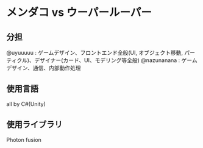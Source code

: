 # メンダコ vs ウーパールーパー

## 分担
@uyuuuuu : ゲームデザイン、フロントエンド全般(UI, オブジェクト移動, パーティクル)、デザイナー(カード、UI、モデリング等全般)
@nazunanana : ゲームデザイン、通信、内部動作処理

## 使用言語
all by C#(Unity)

## 使用ライブラリ
Photon fusion